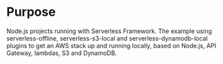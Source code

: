 # Purpose

Node.js projects running with Serverless Framework. The example using serverless-offline, serverless-s3-local and serverless-dynamodb-local plugins to get an AWS stack up and running locally, based on Node.js, API Gateway, lambdas, S3 and DynamoDB.
